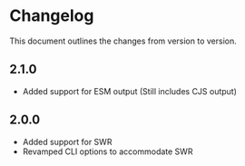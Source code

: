 # Changelog

This document outlines the changes from version to version.

## 2.1.0

- Added support for ESM output (Still includes CJS output)

## 2.0.0

- Added support for SWR
- Revamped CLI options to accommodate SWR
